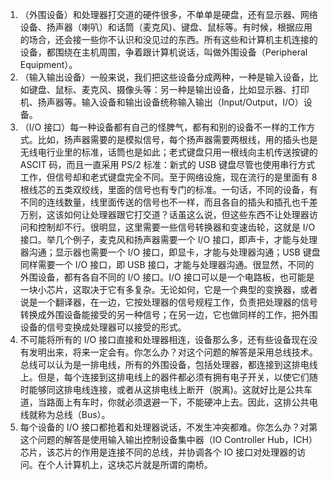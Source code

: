 1. （外围设备）和处理器打交道的硬件很多，不单单是硬盘，还有显示器、网络设备、扬声器（喇叭）和话筒（麦克风)、键盘、鼠标等。有时候，根据应用的场合，还会接一些你不认识和没见过的东西。所有这些和计算机主机连接的设备，都围绕在主机周围，争着跟计算机说话，叫做外围设备（Peripheral Equipment）。
2. （输入输出设备）一般来说，我们把这些设备分成两种，一种是输入设备，比如键盘、鼠标、麦克风、摄像头等：另一种是输出设备，比如显示器、打印机、扬声器等。输入设备和输出设备统称输入输出（Input/Output，I/O）设备。
3. （I/O 接口）每一种设备都有自己的怪脾气，都有和别的设备不一样的工作方式。比如，扬声器需要的是模拟信号，每个扬声器需要两根线，用的插头也是无线电行业里的标准，话筒也是如此；老式键盘只用一根线向主机传送按键的 ASCIT 码，而且一直采用 PS/2 标准：新式的 USB 键盘尽管也使用串行方式工作，但信号却和老式键盘完全不同。至于网络设施，现在流行的是里面有 8 根线芯的五类双绞线，里面的信号也有专门的标准。一句话，不同的设备，有不同的连线数量，线里面传送的信号也不一样，而且各自的插头和插孔也千差万别，这该如何让处理器跟它打交道？话虽这么说，但这些东西不让处理器访问和控制却不行。很明显，这里需要一些信号转换器和变速齿轮，这就是 I/O 接口。举几个例子，麦克风和扬声器需要一个 I/O 接口，即声卡，才能与处理器沟通；显示器也需要一个 I/O 接口，即显卡，才能与处理器沟通；USB 键盘同样需要一个 I/O 接口，即 USB 接口，才能与处理器沟通。很显然，不同的外围设备，都有各自不同的 I/O 接口。I/O 接口可以是一个电路板，也可能是一块小芯片，这取决于它有多复杂。无论如何，它是一个典型的变换器，或者说是一个翻译器，在一边，它按处理器的信号规程工作，负责把处理器的信号转换成外围设备能接受的另一种信号；在另一边，它也做同样的工作，把外围设备的信号变换成处理器可以接受的形式。
4. 不可能将所有的 I/O 接口直接和处理器相连，设备那么多，还有些设备现在没有发明出来，将来一定会有。你怎么办？对这个问题的解答是采用总线技术。总线可以认为是一排电线，所有的外围设备，包括处理器，都连接到这排电线上。但是，每个连接到这排电线上的器件都必须有拥有电子开关，以使它们随时能够同这排电线连接，或者从这排电线上断开（脱离)。这就好比是公共车道，当路面上有车时，你就必须退避一下，不能硬冲上去。因此，这排公共电线就称为总线（Bus）。
5. 每个设备的 I/O 接口都抢着和处理器说话，不发生冲突都难。你怎么办？对第这个问题的解答是使用输入输出控制设备集中器（IO Controller Hub，ICH）芯片，该芯片的作用是连接不同的总线，并协调各个 IO 接口对处理器的访问。在个人计算机上，这块芯片就是所谓的南桥。
